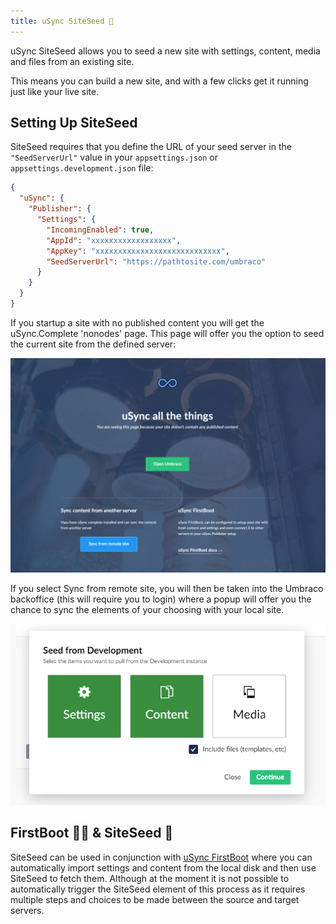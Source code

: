 ```yaml
---
title: uSync SiteSeed 🌱
---
```


uSync SiteSeed allows you to seed a new site with settings, content, media and files from an existing site.

This means you can build a new site, and with a few clicks get it running just like your live site. 

## Setting Up SiteSeed

SiteSeed requires that you define the URL of your seed server in the `"SeedServerUrl"` value in your `appsettings.json` or `appsettings.development.json` file:

```json title="appsettings.json"
{
  "uSync": {
    "Publisher": {
      "Settings": {
        "IncomingEnabled": true,
        "AppId": "xxxxxxxxxxxxxxxxxx",
        "AppKey": "xxxxxxxxxxxxxxxxxxxxxxxxxxxx",
        "SeedServerUrl": "https://pathtosite.com/umbraco"
      }
    }
  }
}
```

If you startup a site with no published content you will get the uSync.Complete 'nonodes' page. This page will offer you the option to seed the current site from the defined server: 

![Site seed boot screen](siteseed.png)

If you select Sync from remote site, you will then be taken into the Umbraco backoffice (this will require you to login) where a popup will offer you the chance to sync the elements of your choosing with your local site.

![Site seed choice](siteseed_choice.png)

## FirstBoot 🥇🥾 & SiteSeed 🌱

SiteSeed can be used in conjunction with [uSync FirstBoot](../../../uSync/reference/Fundementals/firstboot) where you can automatically import settings and content from the local disk and then use SiteSeed to fetch them. Although at the moment it is not possible to automatically trigger the SiteSeed element of this process as it requires multiple steps and choices to be made between the source and target servers.


